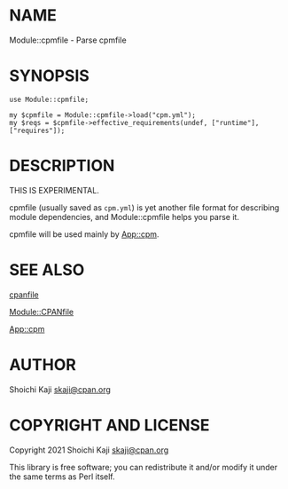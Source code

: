 # NAME

Module::cpmfile - Parse cpmfile

# SYNOPSIS

    use Module::cpmfile;

    my $cpmfile = Module::cpmfile->load("cpm.yml");
    my $reqs = $cpmfile->effective_requirements(undef, ["runtime"], ["requires"]);

# DESCRIPTION

THIS IS EXPERIMENTAL.

cpmfile (usually saved as `cpm.yml`) is yet another file format for describing module dependencies,
and Module::cpmfile helps you parse it.

cpmfile will be used mainly by [App::cpm](https://metacpan.org/pod/App%3A%3Acpm).

# SEE ALSO

[cpanfile](https://metacpan.org/pod/cpanfile)

[Module::CPANfile](https://metacpan.org/pod/Module%3A%3ACPANfile)

[App::cpm](https://metacpan.org/pod/App%3A%3Acpm)

# AUTHOR

Shoichi Kaji <skaji@cpan.org>

# COPYRIGHT AND LICENSE

Copyright 2021 Shoichi Kaji <skaji@cpan.org>

This library is free software; you can redistribute it and/or modify
it under the same terms as Perl itself.
